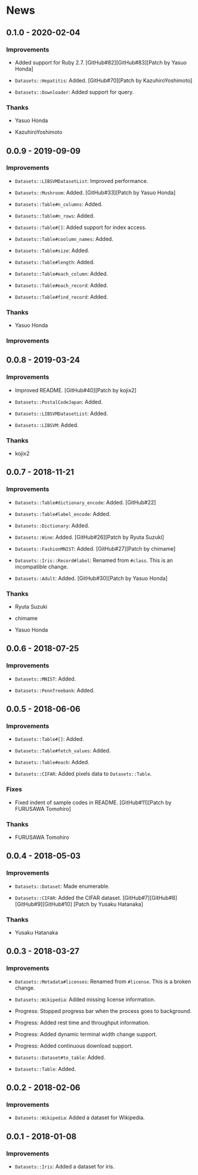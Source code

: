 # News

## 0.1.0 - 2020-02-04

### Improvements

  * Added support for Ruby 2.7.
    [GitHub#82][GitHub#83][Patch by Yasuo Honda]

  * `Datasets::Hepatitis`: Added.
    [GitHub#70][Patch by KazuhiroYoshimoto]

  * `Datasets::Downloader`: Added support for query.

### Thanks

  * Yasuo Honda

  * KazuhiroYoshimoto

## 0.0.9 - 2019-09-09

### Improvements

  * `Datasets::LIBSVMDatasetList`: Improved performance.

  * `Datasets::Mushroom`: Added.
    [GitHub#33][Patch by Yasuo Honda]

  * `Datasets::Table#n_columns`: Added.

  * `Datasets::Table#n_rows`: Added.

  * `Datasets::Table#[]`: Added support for index access.

  * `Datasets::Table#coolumn_names`: Added.

  * `Datasets::Table#size`: Added.

  * `Datasets::Table#length`: Added.

  * `Datasets::Table#each_column`: Added.

  * `Datasets::Table#each_record`: Added.

  * `Datasets::Table#find_record`: Added.

### Thanks

  * Yasuo Honda

### Improvements

## 0.0.8 - 2019-03-24

### Improvements

  * Improved README.
    [GitHub#40][Patch by kojix2]

  * `Datasets::PostalCodeJapan`: Added.

  * `Datasets::LIBSVMDatasetList`: Added.

  * `Datasets::LIBSVM`: Added.

### Thanks

  * kojix2

## 0.0.7 - 2018-11-21

### Improvements

  * `Datasets::Table#dictionary_encode`: Added.
    [GitHub#22]

  * `Datasets::Table#label_encode`: Added.

  * `Datasets::Dictionary`: Added.

  * `Datasets::Wine`: Added.
    [GitHub#26][Patch by Ryuta Suzuki]

  * `Datasets::FashionMNIST`: Added.
    [GitHub#27][Patch by chimame]

  * `Datasets::Iris::Record#label`: Renamed from `#class`. This is an
    incompatible change.

  * `Datasets::Adult`: Added.
    [GitHub#30][Patch by Yasuo Honda]

### Thanks

  * Ryuta Suzuki

  * chimame

  * Yasuo Honda

## 0.0.6 - 2018-07-25

### Improvements

  * `Datasets::MNIST`: Added.

  * `Datasets::PennTreebank`: Added.

## 0.0.5 - 2018-06-06

### Improvements

  * `Datasets::Table#[]`: Added.

  * `Datasets::Table#fetch_values`: Added.

  * `Datasets::Table#each`: Added.

  * `Datasets::CIFAR`: Added pixels data to `Datasets::Table`.

### Fixes

  * Fixed indent of sample codes in README.
    [GitHub#11][Patch by FURUSAWA Tomohiro]

### Thanks

  * FURUSAWA Tomohiro

## 0.0.4 - 2018-05-03

### Improvements

  * `Datasets::Dataset`: Made enumerable.

  * `Datasets::CIFAR`: Added the CIFAR dataset.
    [GitHub#7][GitHub#8][GitHub#9][GitHub#10]
    [Patch by Yusaku Hatanaka]

### Thanks

  * Yusaku Hatanaka

## 0.0.3 - 2018-03-27

### Improvements

  * `Datasets::Metadata#licenses`: Renamed from `#license`. This is a
    broken change.

  * `Datasets::Wikipedia`: Added missing license information.

  * Progress: Stopped progress bar when the process goes to background.

  * Progress: Added rest time and throughput information.

  * Progress: Added dynamic terminal width change support.

  * Progress: Added continuous download support.

  * `Datasets::Dataset#to_table`: Added.

  * `Datasets::Table`: Added.

## 0.0.2 - 2018-02-06

### Improvements

  * `Datasets::Wikipedia`: Added a dataset for Wikipedia.

## 0.0.1 - 2018-01-08

### Improvements

  * `Datasets::Iris`: Added a dataset for iris.
